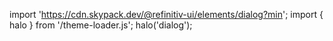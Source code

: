 <!--
type: template
name: dialog
-->

import 'https://cdn.skypack.dev/@refinitiv-ui/elements/dialog?min';
import { halo } from '/theme-loader.js';
halo('dialog');